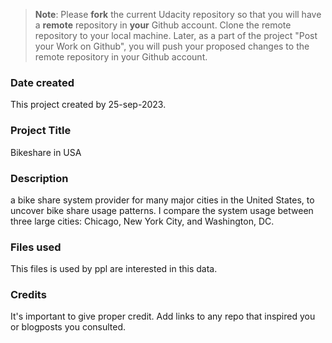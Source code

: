 >**Note**: Please **fork** the current Udacity repository so that you will have a **remote** repository in **your** Github account. Clone the remote repository to your local machine. Later, as a part of the project "Post your Work on Github", you will push your proposed changes to the remote repository in your Github account.

### Date created
This project created by 25-sep-2023.

### Project Title
Bikeshare in USA

### Description
a bike share system provider for many major cities in the United States, to uncover bike share usage patterns. I  compare the system usage between three large cities: Chicago, New York City, and Washington, DC.
### Files used
This files is used by ppl are interested in this data. 
###
### Credits
It's important to give proper credit. Add links to any repo that inspired you or blogposts you consulted.

